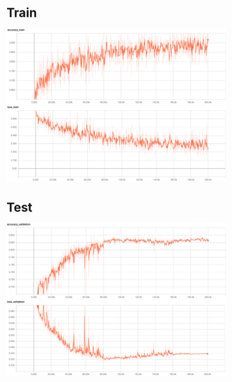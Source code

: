 # Train
![Alt_text](/readme_pic/vgg_16/0/acc_train.png)
![Alt_text](/readme_pic/vgg_16/0/loss_train.png)
# Test
![Alt_text](/readme_pic/vgg_16/0/acc_val.png)
![Alt_text](/readme_pic/vgg_16/0/loss_val.png)
